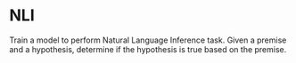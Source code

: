 # NLI
Train a model to perform Natural Language Inference task. Given a premise and a hypothesis, determine if the hypothesis is true based on the premise.

